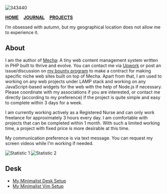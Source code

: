 ![343440](https://user-images.githubusercontent.com/1669261/143798603-530cd9f9-3450-45f2-9820-bdf9eb804e99.jpg)

[**HOME**](https://github.com/taufik-nurrohman)&nbsp;&nbsp;&nbsp;&nbsp;[**JOURNAL**](https://taufik-nurrohman.com)&nbsp;&nbsp;&nbsp;&nbsp;[**PROJECTS**](https://taufik-nurrohman.js.org)

I’m obsessed with autumn, but my geographical location does not allow me to experience it.

About
-----

I am the author of [Mecha](https://github.com/mecha-cms): A tiny web content management system written in PHP built to thrive and evolve. You can contact me via [Upwork](https://www.upwork.com/freelancers/~012101bea444699562) or post an issue/discussion on [my bounty program](https://github.com/mecha-cms/bounty) to make a contract for making specific niche web sites built on top of Mecha. Apart from that, I am used to working on any web projects under LAMP stack and working on any JavaScript-based widgets for the web with the help of Node.js if necessary. Please coordinate with my associations if you are interested, or contact me directly (according to my preference) if the project is quite simple and easy to complete within 3 days for a week.

I am currently working actively as a Registered Nurse and can only work freelance for approximately 3 hours every day. I am comfortable with projects that can be completed within 1 month. With such a limited working time, a project with fixed price is more desirable at this time.

My communication preference is via text message. You can request my screen videos while I’m working if needed.

<picture>
  <source media="(prefers-color-scheme: dark)" srcset="https://github-readme-stats.vercel.app/api?border_radius=0&amp;count_private=true&amp;hide_border=true&amp;hide_rank=true&amp;show_icons=true&amp;theme=dark&amp;username=taufik-nurrohman">
  <source media="(prefers-color-scheme: light), (prefers-color-scheme: no-preference)" srcset="https://github-readme-stats.vercel.app/api?border_radius=0&amp;count_private=true&amp;hide_border=true&amp;hide_rank=true&amp;show_icons=true&amp;theme=default&amp;username=taufik-nurrohman">
  <img alt="Statistic 1" src="https://github-readme-stats.vercel.app/api?border_radius=0&amp;count_private=true&amp;hide_border=true&amp;hide_rank=true&amp;show_icons=true&amp;theme=default&amp;username=taufik-nurrohman">
</picture> <picture>
  <source media="(prefers-color-scheme: dark)" srcset="https://github-readme-stats.vercel.app/api/top-langs?border_radius=0&amp;hide_border=true&amp;layout=compact&amp;theme=dark&amp;username=taufik-nurrohman">
  <source media="(prefers-color-scheme: light), (prefers-color-scheme: no-preference)" srcset="https://github-readme-stats.vercel.app/api/top-langs?border_radius=0&amp;hide_border=true&amp;layout=compact&amp;theme=default&amp;username=taufik-nurrohman">
  <img alt="Statistic 2" src="https://github-readme-stats.vercel.app/api/top-langs?border_radius=0&amp;hide_border=true&amp;layout=compact&amp;theme=default&amp;username=taufik-nurrohman">
</picture>

Desk
----

 - [My Minimalist Desk Setup](https://github.com/taufik-nurrohman/arch)
 - [My Minimalist Vim Setup](https://github.com/taufik-nurrohman/vim)
